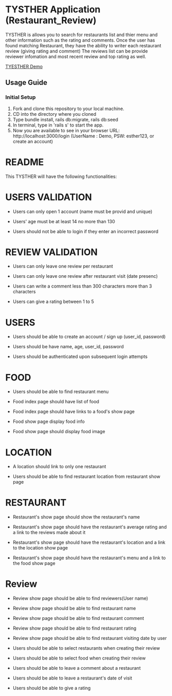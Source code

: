 # TYSTHER Application (Restaurant_Review)
TYSTHER is allows you to search for restaurants list and thier menu and other information such as the rating and comments.
Once the user has found matching Restaurant, they have the ability to writer each restaurant review (giving rating and comment) The reviews list can be provide reviewer infomation and most recent review and top rating as well.

[TYESTHER Demo](https://youtu.be/xXt5SJUr9_g)

## Usage Guide

### Initial Setup

1. Fork and clone this repository to your local machine.
2. CD into the directory where you cloned
3. Type bundle install, rails db:migrate, rails db:seed
4. In terminal, type in 'rails s' to start the app.
5. Now you are available to see in your browser URL: http://localhost:3000/login
(UserName : Demo, PSW: esther123, or create an account)

# README

This TYSTHER will have the following functionalities: 

# USERS VALIDATION
- Users can only open 1 account (name must be provid and unique)

- Users' age must be at least 14 no more than 130

- Users should not be able to login if they enter an incorrect password

# REVIEW VALIDATION
- Users can only leave one review per restaurant

- Users can only leave one review after restaurant visit (date presenc)

- Users can write a comment less than 300 characters more than 3 characters

- Users can give a rating between 1 to 5

# USERS
- Users should be able to create an account / sign up (user_id, password)

- Users should be have name, age, user_id, password

- Users should be authenticated upon subsequent login attempts


# FOOD
- Users should be able to find restaurant menu

- Food index page should have list of food

- Food index page should have links to a food's show page

- Food show page display food info

- Food show page should display food image

# LOCATION
- A location should link to only one restaurant

- Users should be able to find restaurant location from restaurant show page

# RESTAURANT
- Restaurant's show page should show the restaurant's name

- Restaurant's show page should have the restaurant's average rating and a link to the reviews made about it

- Restaurant's show page should have the restaurant's location and a link to the location show page

- Restaurant's show page should have the restaurant's menu and a link to the food show page

# Review
- Review show page should be able to find reviewers(User name)

- Review show page should be able to find restaurant name 

- Review show page should be able to find restaurant comment

- Review show page should be able to find restaurant rating

- Review show page should be able to find restaurant visiting date by user

- Users should be able to select restaurants when creating their review

- Users should be able to select food when creating their review

- Users should be able to leave a comment about a restaurant 

- Users should be able to leave a restaurant's date of visit

- Users should be able to give a rating
